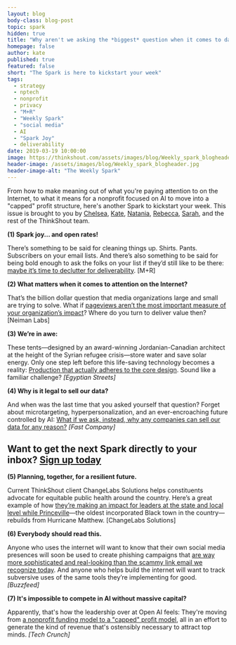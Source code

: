 ```yaml
---
layout: blog
body-class: blog-post
topic: spark
hidden: true
title: "Why aren't we asking the *biggest* question when it comes to data privacy?"
homepage: false
author: kate
published: true
featured: false
short: "The Spark is here to kickstart your week"
tags:
  - strategy
  - nptech
  - nonprofit
  - privacy
  - "M+R"
  - "Weekly Spark"
  - "social media"
  - AI
  - "Spark Joy"
  - deliverability
date: 2019-03-19 10:00:00
image: https://thinkshout.com/assets/images/blog/Weekly_spark_blogheader.jpg
header-image: /assets/images/blog/Weekly_spark_blogheader.jpg
header-image-alt: "The Weekly Spark"
---
```

From how to make meaning out of what you're paying attention to on the Internet, to what it means for a nonprofit focused on AI to move into a "capped" profit structure, here's another Spark to kickstart your week. This issue is brought to you by [Chelsea](https://thinkshout.com/team/chelsea/), [Kate](https://thinkshout.com/team/kate/), [Natania](https://thinkshout.com/team/natania/), [Rebecca](https://thinkshout.com/team/rebecca/), [Sarah](https://thinkshout.com/team/sarah/), and the rest of the ThinkShout team.

**(1) Spark joy... and open rates!**

There’s something to be said for cleaning things up. Shirts. Pants. Subscribers on your email lists. And there’s also something to be said for being bold enough to ask the folks on your list if they’d still like to be there: [maybe it’s time to declutter for deliverability](https://www.mrss.com/lab/decluttering-for-deliverability-the-life-changing-magic-of-tidying-up-your-email-list/?). [M+R]

**(2) What matters when it comes to attention on the Internet?**

That’s the billion dollar question that media organizations large and small are trying to solve. What if [pageviews aren’t the most important measure of your organization’s impact](http://www.niemanlab.org/2019/03/how-to-build-a-newsroom-culture-that-cares-about-metrics-beyond-pageviews/?)? Where do you turn to deliver value then? [Neiman Labs]

**(3) We’re in awe:**

These tents—designed by an award-winning Jordanian-Canadian architect at the height of the Syrian refugee crisis—store water and save solar energy. Only one step left before this life-saving technology becomes a reality: [Production that actually adheres to the core design](https://egyptianstreets.com/2018/12/27/female-architect-invents-refugee-tents-that-collect-rainwater-and-store-solar-energy/?). Sound like a familiar challenge? _[Egyptian Streets]_

**(4) Why is it legal to sell our data?**

And when was the last time that you asked yourself that question? Forget about microtargeting, hyperpersonalization, and an ever-encroaching future controlled by AI: [What if we ask, instead, why any companies can sell our data for any reason?](https://www.fastcompany.com/90318876/roger-mcnamee-why-is-it-legal-to-collect-data-on-kids-let-alone-sell-it?) _[Fast Company]_  



## Want to get the next Spark directly to your inbox? [**Sign up today**](http://eepurl.com/dFrmtn)



**(5) Planning, together, for a resilient future.**

Current ThinkShout client ChangeLabs Solutions helps constituents advocate for equitable public health around the country. Here’s a great example of how [they’re making an impact for leaders at the state and local level while Princeville](https://medium.com/changelab-solutions/damaged-by-hurricanes-a-historic-north-carolina-town-plans-for-a-resilient-future-6fc97c0ad89e?)—the oldest incorporated Black town in the country—rebuilds from Hurricane Matthew. [ChangeLabs Solutions]

**(6) Everybody should read this.**

Anyone who uses the internet will want to know that their own social media presences will soon be used  to create phishing campaigns that [are way more sophisticated and real-looking than the scammy link email we recognize today](https://www.buzzfeednews.com/article/charliewarzel/the-terrifying-future-of-fake-news?). And anyone who helps build the internet will want to track subversive uses of the same tools they’re implementing for good. _[Buzzfeed]_


**(7) It's impossible to compete in AI without massive capital?**

Apparently, that's how the leadership over at Open AI feels: They're moving from [a nonprofit funding model to a "capped" profit model](https://techcrunch.com/2019/03/11/openai-shifts-from-nonprofit-to-capped-profit-to-attract-capital/?), all in an effort to generate the kind of revenue that's ostensibly necessary to attract top minds. _[Tech Crunch]_
